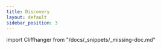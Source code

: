 ```yaml
---
title: Discovery
layout: default
sidebar_position: 3
---
```


import Cliffhanger from "/docs/_snippets/_missing-doc.md"

<Cliffhanger />
